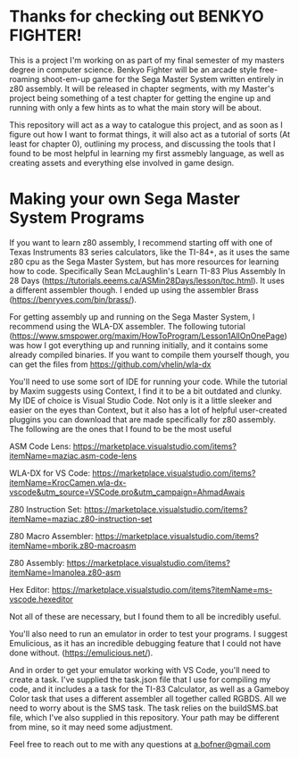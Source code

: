 # Thanks for checking out BENKYO FIGHTER! 

This is a project I'm working on as part of my final semester of my masters degree in computer science. Benkyo Fighter will be an arcade style free-roaming shoot-em-up game for the Sega Master System written entirely in z80 assembly. It will be released in chapter segments, with my Master's project being something of a test chapter for getting the engine up and running with only a few hints as to what the main story will be about.

This repository will act as a way to catalogue this project, and as soon as I figure out how I want to format things, it will also act as a tutorial of sorts (At least for chapter 0), outlining my process, and discussing the tools that I found to be most helpful in learning my first assmebly language, as well as creating assets and everything else involved in game design.

# Making your own Sega Master System Programs

If you want to learn z80 assembly, I recommend starting off with one of Texas Instruments 83 series calculators, like the TI-84+, as it uses the same z80 cpu as the Sega Master System, but has more resources for learning how to code. Specifically Sean McLaughlin's Learn TI-83 Plus Assembly In 28 Days (https://tutorials.eeems.ca/ASMin28Days/lesson/toc.html). It uses a different assembler though. I ended up using the assembler Brass (https://benryves.com/bin/brass/).

For getting assembly up and running on the Sega Master System, I recommend using the WLA-DX assembler. The following tutorial (https://www.smspower.org/maxim/HowToProgram/Lesson1AllOnOnePage) was how I got everything up and running initially, and it contains some already compiled binaries. If you want to compile them yourself though, you can get the files from https://github.com/vhelin/wla-dx

You'll need to use some sort of IDE for running your code. While the tutorial by Maxim suggests using Context, I find it to be a bit outdated and clunky. My IDE of choice is Visual Studio Code. Not only is it a little sleeker and easier on the eyes than Context, but it also has a lot of helpful user-created pluggins you can download that are made specifically for z80 assembly. The following are the ones that I found to be the most useful 

ASM Code Lens: https://marketplace.visualstudio.com/items?itemName=maziac.asm-code-lens 

WLA-DX for VS Code: https://marketplace.visualstudio.com/items?itemName=KrocCamen.wla-dx-vscode&utm_source=VSCode.pro&utm_campaign=AhmadAwais

Z80 Instruction Set: https://marketplace.visualstudio.com/items?itemName=maziac.z80-instruction-set

Z80 Macro Assembler: https://marketplace.visualstudio.com/items?itemName=mborik.z80-macroasm

Z80 Assembly: https://marketplace.visualstudio.com/items?itemName=Imanolea.z80-asm

Hex Editor: https://marketplace.visualstudio.com/items?itemName=ms-vscode.hexeditor

Not all of these are necessary, but I found them to all be incredibly useful. 

You'll also need to run an emulator in order to test your programs. I suggest Emulicious, as it has an incredible debugging feature that I could not have done without. (https://emulicious.net/). 

And in order to get your emulator working with VS Code, you'll need to create a task. I've supplied the task.json file that I use for compiling my code, and it includes a a task for the TI-83 Calculator, as well as a Gameboy Color task that uses a different assembler all together called RGBDS. All we need to worry about is the SMS task. The task relies on the buildSMS.bat file, which I've also supplied in this repository. Your path may be different from mine, so it may need some adjustment. 


Feel free to reach out to me with any questions at a.bofner@gmail.com

